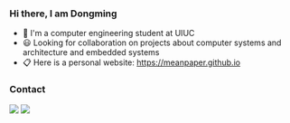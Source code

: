 ### Hi there, I am Dongming
- 👋 I'm a computer engineering student at UIUC
- 😃 Looking for collaboration on projects about computer systems and architecture and embedded systems
- 📋 Here is a personal website: https://meanpaper.github.io
<!--
- 💼 Used to be 
    - Web Developer Intern at Headline
    - Class assistant for ECE 391: Computer System Engineering at UIUC
    - Embedded System Software Engineering Intern at Rivian
-->
### Contact
<img src="https://img.shields.io/badge/Email-dl35%40illinois.edu-blue?style=flat&logo=Mail.ru" /> <a href="https://www.linkedin.com/in/dongmingliu183/">
  <img src = "https://img.shields.io/badge/LinkedIn-0077B5?style=flat&logo=linkedin&logoColor=white">
</a>

<!--
**MeanPaper/MeanPaper** is a ✨ _special_ ✨ repository because its `README.md` (this file) appears on your GitHub profile.

Here are some ideas to get you started:
- 📓 Currently deep-diving in Computer Organization and Design, Communication Networks, and Game Development with UE5
- 🔭 I’m currently working on ...
- 🌱 I’m currently learning ...
- 👯 I’m looking to collaborate on ...
- 🤔 I’m looking for help with ...
- 💬 Ask me about ...
- 📫 How to reach me: ...
- 😄 Pronouns: ...
- ⚡ Fun fact: ...
-->
